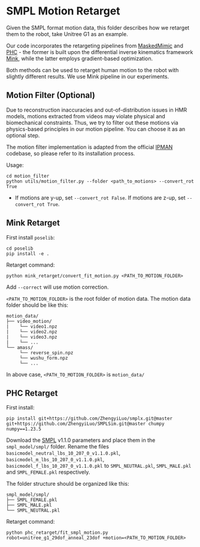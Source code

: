# SMPL Motion Retarget

Given the SMPL format motion data, this folder describes how we retarget them to the robot, take Unitree G1 as an example.

Our code incorporates the retargeting pipelines from [MaskedMimic](https://github.com/NVlabs/ProtoMotions) and [PHC](https://github.com/ZhengyiLuo/PHC) - the former is built upon the differential inverse kinematics framework [Mink](https://github.com/kevinzakka/mink), while the latter employs gradient-based optimization. 

Both methods can be used to retarget human motion to the robot with slightly different results. We use Mink pipeline in our experiments.

## Motion Filter (Optional)

Due to reconstruction inaccuracies and out-of-distribution issues in HMR models, motions extracted from videos may violate physical and biomechanical constraints. Thus, we try to filter out these motions via physics-based principles in our motion pipeline. You can choose it as an optional step.

The motion filter implementation is adapted from the official [IPMAN](https://github.com/sha2nkt/ipman-r) codebase, so please refer to its installation process.

Usage:
```
cd motion_filter
python utils/motion_filter.py --folder <path_to_motions> --convert_rot True
```
- If motions are y-up, set `--convert_rot False`. If motions are z-up, set `--convert_rot True`.

## Mink Retarget

First install `poselib`:
```
cd poselib
pip install -e .
```

Retarget command:
```
python mink_retarget/convert_fit_motion.py <PATH_TO_MOTION_FOLDER>
```

Add `--correct` will use motion correction.

`<PATH_TO_MOTION_FOLDER>` is the root folder of motion data. The motion data folder should be like this:

```
motion_data/
├── video_motion/
|    └── video1.npz
|    └── video2.npz
|    └── video3.npz
|    └── ...
└── amass/
     └── reverse_spin.npz
     └── wushu_form.npz
     └── ...
```
In above case, `<PATH_TO_MOTION_FOLDER>` is `motion_data/`

## PHC Retarget

First install:
```
pip install git+https://github.com/ZhengyiLuo/smplx.git@master git+https://github.com/ZhengyiLuo/SMPLSim.git@master chumpy numpy==1.23.5
```

Download the [SMPL](https://smpl.is.tue.mpg.de/) v1.1.0 parameters and place them in the `smpl_model/smpl/` folder. Rename the files `basicmodel_neutral_lbs_10_207_0_v1.1.0.pkl`, `basicmodel_m_lbs_10_207_0_v1.1.0.pkl`, `basicmodel_f_lbs_10_207_0_v1.1.0.pkl` to `SMPL_NEUTRAL.pkl`, `SMPL_MALE.pkl` and `SMPL_FEMALE.pkl` respectively.

The folder structure should be organized like this:
```
smpl_model/smpl/
├── SMPL_FEMALE.pkl
├── SMPL_MALE.pkl
└── SMPL_NEUTRAL.pkl
```

Retarget command:
```
python phc_retarget/fit_smpl_motion.py robot=unitree_g1_29dof_anneal_23dof +motion=<PATH_TO_MOTION_FOLDER>
```